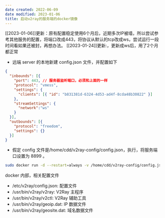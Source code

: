 ```yaml
---
date created: 2022-06-09
date modified: 2023-01-06
title: 启动v2ray的服务端的docker镜像
---
```


[[2023-01-06]]更新：原有配置稳定使用6个月后，近期多次IP被墙，所以尝试参考其他服务的配置，将端口改成443，将协议从默认的tcp改成ws，尝试运行一段时间看如果还被封，再想办法。
[[2023-01-24]]更新:，更新成ws后，用了2个月都正常

- 远端 server 的本地新建 config.json 文件，并配置如下

```json
{
  "inbounds": [{
    "port": 443, // 服务器监听端口，必须和上面的一样
    "protocol": "vmess",
    "settings": {
      "clients": [{ "id": "b831381d-6324-4d53-ad4f-8cda48b30822" }]
    }, 
    "streamSettings": {
      "network":"ws"
    } 
  }],
  "outbounds": [{
    "protocol": "freedom",
    "settings": {}
  }]
}
```

- 假定 config 文件是/home/cdd/v2ray-config/config.json，执行，将服务端口设置为 8899 。

```bash
sudo docker run -d --restart=always -v /home/cdd/v2ray-config/config.json:/etc/v2ray/config.json -p 443:443  v2fly/v2fly-core run -c /etc/v2ray/config.json
```

docker 内部，相关配置文件

- /etc/v2ray/config.json: 配置文件
- /usr/bin/v2ray/v2ray: V2Ray 主程序
- /usr/bin/v2ray/v2ctl: V2Ray 辅助工具
- /usr/bin/v2ray/geoip.dat: IP 数据文件
- /usr/bin/v2ray/geosite.dat: 域名数据文件
